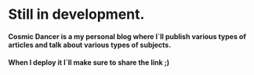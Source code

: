 # **Still in development.**

#### Cosmic Dancer is a my personal blog where I`ll publish various types of articles and talk about various types of subjects.
#### When I deploy it I`ll make sure to share the link ;)

